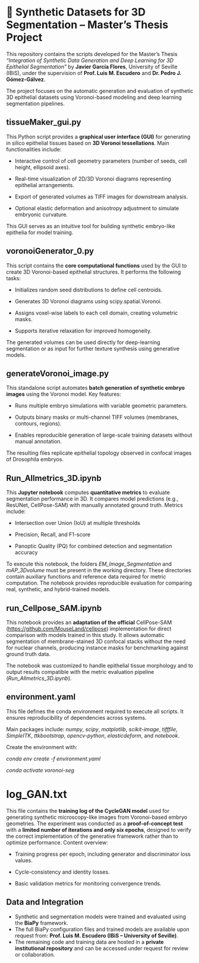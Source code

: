 # 🧬 Synthetic Datasets for 3D Segmentation – Master’s Thesis Project
This repository contains the scripts developed for the Master’s Thesis *“Integration of Synthetic Data Generation and Deep Learning for 3D Epithelial Segmentation”* by **Javier García Flores**, University of Seville (IBiS), under the supervision of **Prof. Luis M. Escudero** and **Dr. Pedro J. Gómez-Gálvez**.

The project focuses on the automatic generation and evaluation of synthetic 3D epithelial datasets using Voronoi-based modeling and deep learning segmentation pipelines.

## tissueMaker_gui.py

This Python script provides a **graphical user interface (GUI)** for generating in silico epithelial tissues based on **3D Voronoi tessellations**.
Main functionalities include:

- Interactive control of cell geometry parameters (number of seeds, cell height, ellipsoid axes).

- Real-time visualization of 2D/3D Voronoi diagrams representing epithelial arrangements.

- Export of generated volumes as TIFF images for downstream analysis.

- Optional elastic deformation and anisotropy adjustment to simulate embryonic curvature.

This GUI serves as an intuitive tool for building synthetic embryo-like epithelia for model training.

## voronoiGenerator_0.py

This script contains the **core computational functions** used by the GUI to create 3D Voronoi-based epithelial structures.
It performs the following tasks:

- Initializes random seed distributions to define cell centroids.

- Generates 3D Voronoi diagrams using scipy.spatial.Voronoi.

- Assigns voxel-wise labels to each cell domain, creating volumetric masks.

- Supports iterative relaxation for improved homogeneity.

The generated volumes can be used directly for deep-learning segmentation or as input for further texture synthesis using generative models.

## generateVoronoi_image.py

This standalone script automates **batch generation of synthetic embryo images** using the Voronoi model.
Key features:

- Runs multiple embryo simulations with variable geometric parameters.

- Outputs binary masks or multi-channel TIFF volumes (membranes, contours, regions).

- Enables reproducible generation of large-scale training datasets without manual annotation.

The resulting files replicate epithelial topology observed in confocal images of Drosophila embryos.

## Run_Allmetrics_3D.ipynb

This **Jupyter notebook** computes **quantitative metrics** to evaluate segmentation performance in 3D.
It compares model predictions (e.g., ResUNet, CellPose-SAM) with manually annotated ground truth.
Metrics include:

- Intersection over Union (IoU) at multiple thresholds

- Precision, Recall, and F1-score

- Panoptic Quality (PQ) for combined detection and segmentation accuracy

To execute this notebook, the folders *EM_Image_Segmentation* and *mAP_3Dvolume* must be present in the working directory. These directories contain auxiliary functions and reference data required for metric computation. The notebook provides reproducible evaluation for comparing real, synthetic, and hybrid-trained models.

## run_Cellpose_SAM.ipynb

This notebook provides an **adaptation of the official** CellPose-SAM (https://github.com/MouseLand/cellpose) implementation for direct comparison with models trained in this study.
It allows automatic segmentation of membrane-stained 3D confocal stacks without the need for nuclear channels, producing instance masks for benchmarking against ground truth data.

The notebook was customized to handle epithelial tissue morphology and to output results compatible with the metric evaluation pipeline (*Run_Allmetrics_3D.ipynb*).

## environment.yaml

This file defines the conda environment required to execute all scripts. It ensures reproducibility of dependencies across systems. 

Main packages include: *numpy*, *scipy*, *matplotlib*, *scikit-image*, *tifffile*, *SimpleITK*, *ttkbootstrap*, *opencv-python*, *elasticdeform*, and *notebook*.

Create the environment with:

*conda env create -f environment.yaml*

*conda activate voronoi-seg*

# log_GAN.txt

This file contains the **training log of the CycleGAN model** used for generating synthetic microscopy-like images from Voronoi-based embryo geometries. The experiment was conducted as a **proof-of-concept test** with a **limited number of iterations and only six epochs**, designed to verify the correct implementation of the generative framework rather than to optimize performance. Content overview:

- Training progress per epoch, including generator and discriminator loss values.

- Cycle-consistency and identity losses.

- Basic validation metrics for monitoring convergence trends.

## Data and Integration

- Synthetic and segmentation models were trained and evaluated using the **BiaPy** framework.
- The full BiaPy configuration files and trained models are available upon request from: **Prof. Luis M. Escudero (IBiS – University of Seville)**.
- The remaining code and training data are hosted in a **private institutional repository** and can be accessed under request for review or collaboration.
